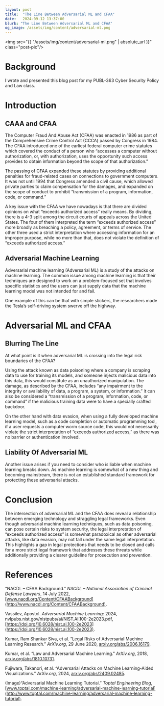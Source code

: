 ```yaml
---
layout: post
title:  "The Line Between Adversarial ML and CFAA"
date:   2024-09-12 13:37:00
blurb: "The Line Between Adversarial ML and CFAA"
og_image: /assets/img/content/adversarial-ml.png
---
```

<img src="{{ "/assets/img/content/adversarial-ml.png" | absolute_url }}" class="post-pic"/>
<br />

# Background
I wrote and presented this blog post for my PUBL-363 Cyber Security Policy and Law class. 
# Introduction
## CAAA and CFAA
The Computer Fraud And Abuse Act (CFAA) was enacted in 1986 as part of the Comprehensive Crime Control Act (CCCA) passed by Congress in 1984. The CFAA introduced one of the earliest federal computer crime statutes which covered the conduct of a person who “accesses a computer without authorization, or, with authorization, uses the opportunity such access provides to obtain information beyond the scope of that authorization.”

The passing of CFAA expanded these statutes by providing additional penalties for fraud-related cases on connections to government computers. It was not until 1994 that Congress amended a civil cause, which allowed private parties to claim compensation for the damages, and expanded on the scope of conduct to prohibit “transmission of a program, information, code, or command.”

A key issue with the CFAA we have nowadays is that there are divided opinions on what “exceeds authorized access” really means. By dividing, there is a 4-3 split among the circuit courts of appeals across the United States. The four of them interpreted the term “exceeds authorized access” more broadly as breaching a policy, agreement, or terms of service. The other three used a strict interpretation where accessing information for an improper purpose, while no more than that, does not violate the definition of “exceeds authorized access.”
## Adversarial Machine Learning
Adversarial machine learning (Adversarial ML) is a study of the attacks on machine learning. The common issue among machine learning is that their techniques are designed to work on a problem-focused set that involves specific statistics and the users can just supply data that the machine learning model was not intended for and fail.

One example of this can be that with simple stickers, the researchers made the Tesla’s self-driving system swerve off the highway.
# Adversarial ML and CFAA
## Blurring The Line
At what point is it when adversarial ML is crossing into the legal risk boundaries of the CFAA?

Using the attack known as data poisoning where a company is scraping data to use for training its models, and someone injects malicious data into this data, this would constitute as an unauthorized manipulation. The damage, as described by the CFAA, includes “any impairment to the integrity or availability of data, a program, a system, or information.” It can also be considered a “transmission of a program, information, code, or command” if the malicious training data were to have a specially crafted backdoor.

On the other hand with data evasion, when using a fully developed machine learning model, such as a code completion or automatic programming tool, if a user requests a computer worm source code, this would not necessarily violate the strict interpretation of “exceeds authorized access,” as there was no barrier or authentication involved.
## Liability Of Adversarial ML
Another issue arises if you need to consider who is liable when machine learning breaks down. As machine learning is somewhat of a new thing and becoming mainstream, there is not an established standard framework for protecting these adversarial attacks.
# Conclusion
The intersection of adversarial ML and the CFAA does reveal a relationship between emerging technology and straggling legal frameworks. Even though adversarial machine learning techniques, such as data poisoning, can pose certain risks to system security, the legal interpretation of “exceeds authorized access” is somewhat paradoxical as other adversarial attacks, like data evasion, may not fall under the same legal interpretation. This highlights a gap in legal protections that needs to be closed and calls for a more strict legal framework that addresses these threats while additionally providing a clearer guideline for prosecution and prevention.
# References
“NACDL – CFAA Background.” _NACDL – National Association of Criminal Defense Lawyers_, 14 July 2022, [www.nacdl.org/Content/CFAABackground](http://www.nacdl.org/Content/CFAABackground).

‌Vassilev, Apostol. _Adversarial Machine Learning:_ 2024, nvlpubs.nist.gov/nistpubs/ai/NIST.AI.100-2e2023.pdf, [https://doi.org/10.6028/nist.ai.100-2e2023](https://doi.org/10.6028/nist.ai.100-2e2023).

Kumar, Ram Shankar Siva, et al. “Legal Risks of Adversarial Machine Learning Research.” _ArXiv.org_, 29 June 2020, [arxiv.org/abs/2006.16179](http://arxiv.org/abs/2006.16179).

Kumar, et al. “Law and Adversarial Machine Learning.” _ArXiv.org_, 2018, [arxiv.org/abs/1810.10731](http://arxiv.org/abs/1810.10731).

Fujiwara, Takanori, et al. “Adversarial Attacks on Machine Learning-Aided Visualizations.” _ArXiv.org_, 2024, [arxiv.org/abs/2409.02485](http://arxiv.org/abs/2409.02485).

(Image)“Adversarial Machine Learning Tutorial.” _Toptal Engineering Blog_, [www.toptal.com/machine-learning/adversarial-machine-learning-tutorial](http://www.toptal.com/machine-learning/adversarial-machine-learning-tutorial).